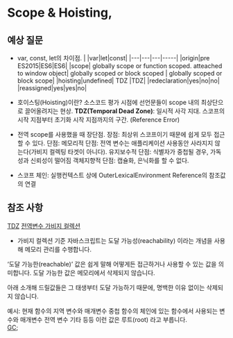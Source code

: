 # Scope & Hoisting,

## 예상 질문

- var, const, let의 차이점.
  | |var|let|const|
  |---|---|---|-----|
  |origin|pre ES2015|ES6|ES6|
  |scope| globally scope or function scoped. atteached to window object| globally scoped or block scoped | globally scoped or block scope|
  |hoisting|undefined| TDZ |TDZ|
  |redeclaration|yes|no|no|
  |reassigned|yes|yes|no|

- 호이스팅(Hoisting)이란?
  소스코드 평가 시점에 선언문들이 scope 내의 최상단으로 끌어올려지는 현상.
  **TDZ(Temporal Dead Zone)**: 일시적 사각 지대. 스코프의 시작 지점부터 초기화 시작 지점까지의 구간. (Reference Error)

- 전역 scope를 사용했을 때 장단점.
  장점: 최상위 스코프이기 때문에 쉽게 모두 접근할 수 있다.
  단점:
  메모리적 단점: 전역 변수는 애플리케이션 사용동안 사라지지 않는다(가비지 컬렉팅 타겟이 아니다).
  유지보수적 단점: 식별자가 중첩될 경우, 가독성과 신뢰성이 떨어짐
  객체지향적 단점: 캡슐화, 은닉화를 할 수 없다.

- 스코프 체인: 실행컨텍스트 상에 OuterLexicalEnvironment Reference의 참조값의 연결

## 참조 사항

[TDZ](https://ui.toast.com/weekly-pick/ko_20191014)
[전역변수 가비지 컬렉션](https://ko.javascript.info/garbage-collection)

- 가비지 컬렉션 기준
  자바스크립트는 도달 가능성(reachability) 이라는 개념을 사용해 메모리 관리를 수행합니다.

‘도달 가능한(reachable)’ 값은 쉽게 말해 어떻게든 접근하거나 사용할 수 있는 값을 의미합니다. 도달 가능한 값은 메모리에서 삭제되지 않습니다.

아래 소개해 드릴값들은 그 태생부터 도달 가능하기 때문에, 명백한 이유 없이는 삭제되지 않습니다.

예시:
현재 함수의 지역 변수와 매개변수
중첩 함수의 체인에 있는 함수에서 사용되는 변수와 매개변수
전역 변수
기타 등등
이런 값은 루트(root) 라고 부릅니다.
<br/>
[GC](https://ko.javascript.info/garbage-collection);

